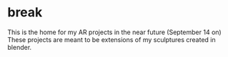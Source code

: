# break
This is the home for my AR projects in the near future (September 14 on)
These projects are meant to be extensions of my sculptures created in blender. 

